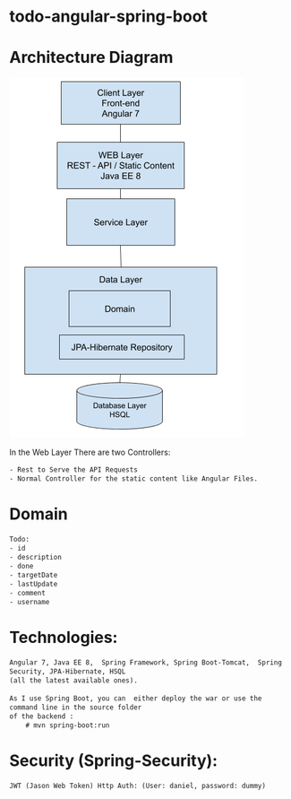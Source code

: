# todo-angular-spring-boot

# Architecture Diagram

![Test Image 1](Architecture.png)

In the Web Layer There are two Controllers:

    - Rest to Serve the API Requests
    - Normal Controller for the static content like Angular Files.


# Domain 

	Todo:
    - id
    - description
    - done
    - targetDate
    - lastUpdate
    - comment
    - username


# Technologies:

    Angular 7, Java EE 8,  Spring Framework, Spring Boot-Tomcat,  Spring Security, JPA-Hibernate, HSQL 
    (all the latest available ones).

    As I use Spring Boot, you can  either deploy the war or use the command line in the source folder 
    of the backend :
	    # mvn spring-boot:run



# Security (Spring-Security):
    JWT (Jason Web Token) Http Auth: (User: daniel, password: dummy)
